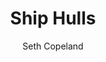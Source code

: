 ---
title: "Ship Hulls"
layout: "post"
featured: "/images/photography/abstract/hulls/hull11.jpg"
rank: 9997
images:
  - "/images/photography/abstract/hulls/hull1.jpg"
  - "/images/photography/abstract/hulls/hull2.jpg"
  - "/images/photography/abstract/hulls/hull3.jpg"
  - "/images/photography/abstract/hulls/hull4.jpg"
  - "/images/photography/abstract/hulls/hull5.jpg"
  - "/images/photography/abstract/hulls/hull6.jpg"
  - "/images/photography/abstract/hulls/hull7.jpg"
  - "/images/photography/abstract/hulls/hull8.jpg"
  - "/images/photography/abstract/hulls/hull9.jpg"
  - "/images/photography/abstract/hulls/hull10.jpg"
  - "/images/photography/abstract/hulls/hull12.jpg"
GalleryColumns: 2
darkmode: true

Showtitle: true
Showdescription: true
Showauthor: true
Showyear: true
Showlinks: true

description: |
    I took this series of photos of the span of a few days while working on a yacht that was in the dry docks.
descriptionLabel: "About"
author: "Seth Copeland"
authorLabel: "Author"
year: "2023"
yearLabel: "Year"
links: |
    [Instagram](https://instagram.com/altfullstop) 
    <br> [YouTube](https://youtube.com/@altfullstop) <br>
linksLabel: "Links"

titleFontSize: "32px"
titleFontWeight: "bold"
descriptionFontSize: "18px"
descriptionFontWeight: "bold"
descriptionLabelFontSize: "16px"
descriptionLabelFontWeight: "600"
authorFontSize: "18px"
authorFontWeight: "bold"
authorLabelFontSize: "16px"
authorLabelFontWeight: "600"
yearFontSize: "18px"
yearFontWeight: "bold"
yearLabelFontSize: "16px"
yearLabelFontWeight: "600"
linksFontSize: "18px"
linksFontWeight: "400"
linksLabelFontSize: "16px"
linksLabelFontWeight: "600"
---